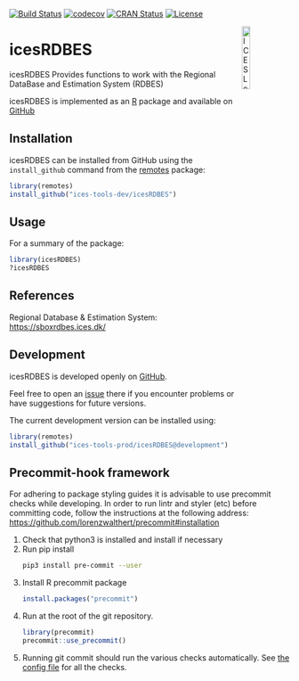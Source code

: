 
[![Build Status](https://travis-ci.org/ices-tools-prod/icesRDBES.svg?branch=master)](https://travis-ci.org/ices-tools-prod/icesRDBES)
[![codecov](https://codecov.io/gh/ices-tools-prod/icesRDBES/branch/master/graph/badge.svg)](https://codecov.io/gh/ices-tools-prod/icesRDBES)
[![CRAN Status](http://www.r-pkg.org/badges/version/icesRDBES)](https://cran.r-project.org/package=icesRDBES)
[![License](https://img.shields.io/badge/license-GPL%20(%3E%3D%202)-blue.svg)](https://www.gnu.org/licenses/gpl-3.0.en.html)
<!--
[![GitHub release](https://img.shields.io/github/release/ices-tools-prod/icesRDBES.svg?maxAge=2592001)]()
[![CRAN Monthly](http://cranlogs.r-pkg.org/badges/icesRDBES)](https://cran.r-project.org/package=icesRDBES)
[![CRAN Total](http://cranlogs.r-pkg.org/badges/grand-total/icesRDBES)](https://cran.r-project.org/package=icesRDBES)
-->

[<img align="right" alt="ICES Logo" width="17%" height="17%" src="http://ices.dk/_layouts/15/1033/images/icesimg/iceslogo.png">](http://ices.dk)

icesRDBES
=========

icesRDBES Provides functions to work with the Regional DataBase and
Estimation System (RDBES)

icesRDBES is implemented as an [R](https://www.r-project.org) package and
available on <!-- [CRAN](https://cran.r-project.org/package=icesRDBES) --> 
[GitHub](https://github.com/ices-tools-dev/icesRDBES)

Installation
------------

<!--
icesRDBES can be installed from CRAN using the `install.packages` command:

```R
install.packages("icesRDBES")
```
-->

icesRDBES can be installed from GitHub using the `install_github`
command from the [remotes](https://remotes.r-lib.org/) package:

```R
library(remotes)
install_github("ices-tools-dev/icesRDBES")
```


Usage
-----

For a summary of the package:

```R
library(icesRDBES)
?icesRDBES
```

References
----------

Regional Database & Estimation System:
https://sboxrdbes.ices.dk/



Development
-----------

icesRDBES is developed openly on
[GitHub](https://github.com/ices-tools-dev/icesRDBES).

Feel free to open an
[issue](https://github.com/ices-tools-dev/icesRDBES/issues) there if you
encounter problems or have suggestions for future versions.

The current development version can be installed using:

```R
library(remotes)
install_github("ices-tools-prod/icesRDBES@development")
```
## Precommit-hook framework

For adhering to package styling guides it is advisable to use precommit checks while developing.
In order to run lintr and styler (etc) before committing code, follow the instructions at the following address: https://github.com/lorenzwalthert/precommit#installation

1. Check that python3 is installed and install if necessary
2. Run pip install
   ```bash
   pip3 install pre-commit --user
   ```
3. Install R precommit package
   ```r
   install.packages("precommit")
   ```
4. Run at the root of the git repository.
   ```r
   library(precommit)
   precommit::use_precommit()
   ```
5. Running git commit should run the various checks automatically. See [the config file](.pre-commit-config.yaml) for all the checks.


